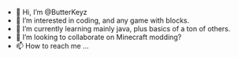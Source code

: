 - 👋 Hi, I’m @ButterKeyz
- 👀 I’m interested in coding, and any game with blocks.
- 🌱 I’m currently learning mainly java, plus basics of a ton of others.
- 💞️ I’m looking to collaborate on Minecraft modding?
- 📫 How to reach me ...

<!---
ButterKeyz/ButterKeyz is a ✨ special ✨ repository because its `README.md` (this file) appears on your GitHub profile.
You can click the Preview link to take a look at your changes.
--->
